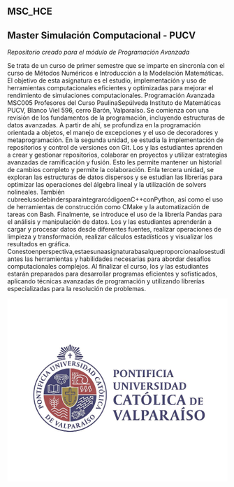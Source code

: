 ## MSC_HCE
## Master Simulación Computacional - PUCV
_Repositorio creado para el módulo de Programación Avanzada_

Se trata de un curso de primer semestre que se imparte en sincronía con el curso de Métodos Numéricos e Introducción a la Modelación Matemáticas. El objetivo de esta asignatura es el estudio, implementación y uso de herramientas computacionales eficientes y optimizadas para mejorar el rendimiento de simulaciones computacionales. Programación Avanzada MSC005 Profesores del Curso PaulinaSepúlveda Instituto de Matemáticas PUCV, Blanco Viel 596, cerro Barón, Valparaíso. Se comienza con una revisión de los fundamentos de la programación, incluyendo estructuras de datos avanzadas. A partir de ahí, se profundiza en la programación orientada a objetos, el manejo de excepciones y el uso de decoradores y metaprogramación. En la segunda unidad, se estudia la implementación de repositorios y control de versiones con Git. Los y las estudiantes aprenden a crear y gestionar repositorios, colaborar en proyectos y utilizar estrategias avanzadas de ramificación y fusión. Esto les permite mantener un historial de cambios completo y permite la colaboración. Enla tercera unidad, se exploran las estructuras de datos dispersos y se estudian las librerías para optimizar las operaciones del álgebra lineal y la utilización de solvers nolineales. También cubreelusodebindersparaintegrarcódigoenC++conPython, así como el uso de herramientas de construcción como CMake y la automatización de tareas con Bash. Finalmente, se introduce el uso de la librería Pandas para el análisis y manipulación de datos. Los y las estudiantes aprenderán a cargar y procesar datos desde diferentes fuentes, realizar operaciones de limpieza y transformación, realizar cálculos estadísticos y visualizar los resultados en gráfica. Conestoenperspectiva,estaesunaasignaturabasalqueproporcionaalosestudiantes las herramientas y habilidades necesarias para abordar desafíos computacionales complejos. Al finalizar el curso, los y las estudiantes estarán preparados para desarrollar programas eficientes y sofisticados, aplicando técnicas avanzadas de programación y utilizando librerías especializadas para la resolución de problemas.


![](https://github.com/HectorCastro2025/MSC_HCE/blob/main/Logo_PUCV.jpg)
